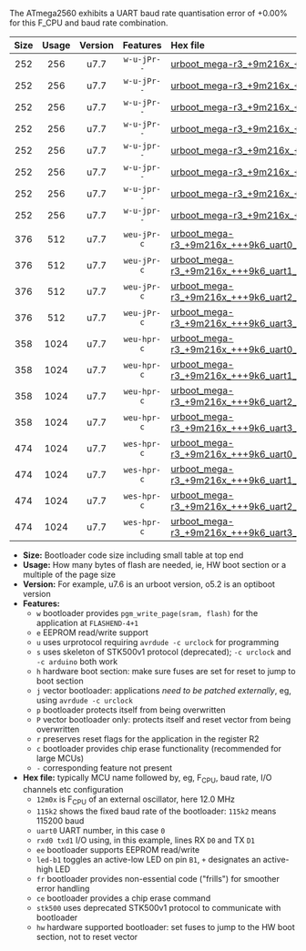 The ATmega2560 exhibits a UART baud rate quantisation error of +0.00% for this F_CPU and baud rate combination.

|Size|Usage|Version|Features|Hex file|
|:-:|:-:|:-:|:-:|:--|
|252|256|u7.7|`w-u-jPr--`|[urboot_mega-r3_+9m216x_+++9k6_uart0_rxe0_txe1_led+b7.hex](https://raw.githubusercontent.com/stefanrueger/urboot.hex/main/boards/mega-r3/external_oscillator/fcpu_+9m216x/br_+++9k6/urboot_mega-r3_+9m216x_+++9k6_uart0_rxe0_txe1_led+b7.hex)|
|252|256|u7.7|`w-u-jPr--`|[urboot_mega-r3_+9m216x_+++9k6_uart1_rxd2_txd3_led+b7.hex](https://raw.githubusercontent.com/stefanrueger/urboot.hex/main/boards/mega-r3/external_oscillator/fcpu_+9m216x/br_+++9k6/urboot_mega-r3_+9m216x_+++9k6_uart1_rxd2_txd3_led+b7.hex)|
|252|256|u7.7|`w-u-jPr--`|[urboot_mega-r3_+9m216x_+++9k6_uart2_rxh0_txh1_led+b7.hex](https://raw.githubusercontent.com/stefanrueger/urboot.hex/main/boards/mega-r3/external_oscillator/fcpu_+9m216x/br_+++9k6/urboot_mega-r3_+9m216x_+++9k6_uart2_rxh0_txh1_led+b7.hex)|
|252|256|u7.7|`w-u-jPr--`|[urboot_mega-r3_+9m216x_+++9k6_uart3_rxj0_txj1_led+b7.hex](https://raw.githubusercontent.com/stefanrueger/urboot.hex/main/boards/mega-r3/external_oscillator/fcpu_+9m216x/br_+++9k6/urboot_mega-r3_+9m216x_+++9k6_uart3_rxj0_txj1_led+b7.hex)|
|252|256|u7.7|`w-u-jpr--`|[urboot_mega-r3_+9m216x_+++9k6_uart0_rxe0_txe1_led+b7_fr.hex](https://raw.githubusercontent.com/stefanrueger/urboot.hex/main/boards/mega-r3/external_oscillator/fcpu_+9m216x/br_+++9k6/urboot_mega-r3_+9m216x_+++9k6_uart0_rxe0_txe1_led+b7_fr.hex)|
|252|256|u7.7|`w-u-jpr--`|[urboot_mega-r3_+9m216x_+++9k6_uart1_rxd2_txd3_led+b7_fr.hex](https://raw.githubusercontent.com/stefanrueger/urboot.hex/main/boards/mega-r3/external_oscillator/fcpu_+9m216x/br_+++9k6/urboot_mega-r3_+9m216x_+++9k6_uart1_rxd2_txd3_led+b7_fr.hex)|
|252|256|u7.7|`w-u-jpr--`|[urboot_mega-r3_+9m216x_+++9k6_uart2_rxh0_txh1_led+b7_fr.hex](https://raw.githubusercontent.com/stefanrueger/urboot.hex/main/boards/mega-r3/external_oscillator/fcpu_+9m216x/br_+++9k6/urboot_mega-r3_+9m216x_+++9k6_uart2_rxh0_txh1_led+b7_fr.hex)|
|252|256|u7.7|`w-u-jpr--`|[urboot_mega-r3_+9m216x_+++9k6_uart3_rxj0_txj1_led+b7_fr.hex](https://raw.githubusercontent.com/stefanrueger/urboot.hex/main/boards/mega-r3/external_oscillator/fcpu_+9m216x/br_+++9k6/urboot_mega-r3_+9m216x_+++9k6_uart3_rxj0_txj1_led+b7_fr.hex)|
|376|512|u7.7|`weu-jPr-c`|[urboot_mega-r3_+9m216x_+++9k6_uart0_rxe0_txe1_ee_led+b7_fr_ce.hex](https://raw.githubusercontent.com/stefanrueger/urboot.hex/main/boards/mega-r3/external_oscillator/fcpu_+9m216x/br_+++9k6/urboot_mega-r3_+9m216x_+++9k6_uart0_rxe0_txe1_ee_led+b7_fr_ce.hex)|
|376|512|u7.7|`weu-jPr-c`|[urboot_mega-r3_+9m216x_+++9k6_uart1_rxd2_txd3_ee_led+b7_fr_ce.hex](https://raw.githubusercontent.com/stefanrueger/urboot.hex/main/boards/mega-r3/external_oscillator/fcpu_+9m216x/br_+++9k6/urboot_mega-r3_+9m216x_+++9k6_uart1_rxd2_txd3_ee_led+b7_fr_ce.hex)|
|376|512|u7.7|`weu-jPr-c`|[urboot_mega-r3_+9m216x_+++9k6_uart2_rxh0_txh1_ee_led+b7_fr_ce.hex](https://raw.githubusercontent.com/stefanrueger/urboot.hex/main/boards/mega-r3/external_oscillator/fcpu_+9m216x/br_+++9k6/urboot_mega-r3_+9m216x_+++9k6_uart2_rxh0_txh1_ee_led+b7_fr_ce.hex)|
|376|512|u7.7|`weu-jPr-c`|[urboot_mega-r3_+9m216x_+++9k6_uart3_rxj0_txj1_ee_led+b7_fr_ce.hex](https://raw.githubusercontent.com/stefanrueger/urboot.hex/main/boards/mega-r3/external_oscillator/fcpu_+9m216x/br_+++9k6/urboot_mega-r3_+9m216x_+++9k6_uart3_rxj0_txj1_ee_led+b7_fr_ce.hex)|
|358|1024|u7.7|`weu-hpr-c`|[urboot_mega-r3_+9m216x_+++9k6_uart0_rxe0_txe1_ee_led+b7_fr_ce_hw.hex](https://raw.githubusercontent.com/stefanrueger/urboot.hex/main/boards/mega-r3/external_oscillator/fcpu_+9m216x/br_+++9k6/urboot_mega-r3_+9m216x_+++9k6_uart0_rxe0_txe1_ee_led+b7_fr_ce_hw.hex)|
|358|1024|u7.7|`weu-hpr-c`|[urboot_mega-r3_+9m216x_+++9k6_uart1_rxd2_txd3_ee_led+b7_fr_ce_hw.hex](https://raw.githubusercontent.com/stefanrueger/urboot.hex/main/boards/mega-r3/external_oscillator/fcpu_+9m216x/br_+++9k6/urboot_mega-r3_+9m216x_+++9k6_uart1_rxd2_txd3_ee_led+b7_fr_ce_hw.hex)|
|358|1024|u7.7|`weu-hpr-c`|[urboot_mega-r3_+9m216x_+++9k6_uart2_rxh0_txh1_ee_led+b7_fr_ce_hw.hex](https://raw.githubusercontent.com/stefanrueger/urboot.hex/main/boards/mega-r3/external_oscillator/fcpu_+9m216x/br_+++9k6/urboot_mega-r3_+9m216x_+++9k6_uart2_rxh0_txh1_ee_led+b7_fr_ce_hw.hex)|
|358|1024|u7.7|`weu-hpr-c`|[urboot_mega-r3_+9m216x_+++9k6_uart3_rxj0_txj1_ee_led+b7_fr_ce_hw.hex](https://raw.githubusercontent.com/stefanrueger/urboot.hex/main/boards/mega-r3/external_oscillator/fcpu_+9m216x/br_+++9k6/urboot_mega-r3_+9m216x_+++9k6_uart3_rxj0_txj1_ee_led+b7_fr_ce_hw.hex)|
|474|1024|u7.7|`wes-hpr-c`|[urboot_mega-r3_+9m216x_+++9k6_uart0_rxe0_txe1_ee_led+b7_fr_ce_stk500_hw.hex](https://raw.githubusercontent.com/stefanrueger/urboot.hex/main/boards/mega-r3/external_oscillator/fcpu_+9m216x/br_+++9k6/urboot_mega-r3_+9m216x_+++9k6_uart0_rxe0_txe1_ee_led+b7_fr_ce_stk500_hw.hex)|
|474|1024|u7.7|`wes-hpr-c`|[urboot_mega-r3_+9m216x_+++9k6_uart1_rxd2_txd3_ee_led+b7_fr_ce_stk500_hw.hex](https://raw.githubusercontent.com/stefanrueger/urboot.hex/main/boards/mega-r3/external_oscillator/fcpu_+9m216x/br_+++9k6/urboot_mega-r3_+9m216x_+++9k6_uart1_rxd2_txd3_ee_led+b7_fr_ce_stk500_hw.hex)|
|474|1024|u7.7|`wes-hpr-c`|[urboot_mega-r3_+9m216x_+++9k6_uart2_rxh0_txh1_ee_led+b7_fr_ce_stk500_hw.hex](https://raw.githubusercontent.com/stefanrueger/urboot.hex/main/boards/mega-r3/external_oscillator/fcpu_+9m216x/br_+++9k6/urboot_mega-r3_+9m216x_+++9k6_uart2_rxh0_txh1_ee_led+b7_fr_ce_stk500_hw.hex)|
|474|1024|u7.7|`wes-hpr-c`|[urboot_mega-r3_+9m216x_+++9k6_uart3_rxj0_txj1_ee_led+b7_fr_ce_stk500_hw.hex](https://raw.githubusercontent.com/stefanrueger/urboot.hex/main/boards/mega-r3/external_oscillator/fcpu_+9m216x/br_+++9k6/urboot_mega-r3_+9m216x_+++9k6_uart3_rxj0_txj1_ee_led+b7_fr_ce_stk500_hw.hex)|

- **Size:** Bootloader code size including small table at top end
- **Usage:** How many bytes of flash are needed, ie, HW boot section or a multiple of the page size
- **Version:** For example, u7.6 is an urboot version, o5.2 is an optiboot version
- **Features:**
  + `w` bootloader provides `pgm_write_page(sram, flash)` for the application at `FLASHEND-4+1`
  + `e` EEPROM read/write support
  + `u` uses urprotocol requiring `avrdude -c urclock` for programming
  + `s` uses skeleton of STK500v1 protocol (deprecated); `-c urclock` and `-c arduino` both work
  + `h` hardware boot section: make sure fuses are set for reset to jump to boot section
  + `j` vector bootloader: applications *need to be patched externally*, eg, using `avrdude -c urclock`
  + `p` bootloader protects itself from being overwritten
  + `P` vector bootloader only: protects itself and reset vector from being overwritten
  + `r` preserves reset flags for the application in the register R2
  + `c` bootloader provides chip erase functionality (recommended for large MCUs)
  + `-` corresponding feature not present
- **Hex file:** typically MCU name followed by, eg, F<sub>CPU</sub>, baud rate, I/O channels etc configuration
  + `12m0x` is F<sub>CPU</sub> of an external oscillator, here 12.0 MHz
  + `115k2` shows the fixed baud rate of the bootloader: `115k2` means 115200 baud
  + `uart0` UART number, in this case `0`
  + `rxd0 txd1` I/O using, in this example, lines RX `D0` and TX `D1`
  + `ee` bootloader supports EEPROM read/write
  + `led-b1` toggles an active-low LED on pin `B1`, `+` designates an active-high LED
  + `fr` bootloader provides non-essential code ("frills") for smoother error handling
  + `ce` bootloader provides a chip erase command
  + `stk500` uses deprecated STK500v1 protocol to communicate with bootloader
  + `hw` hardware supported bootloader: set fuses to jump to the HW boot section, not to reset vector

